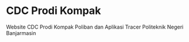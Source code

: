 # CDC Prodi Kompak
 Website CDC Prodi Kompak Poliban dan Aplikasi Tracer
	Politeknik Negeri Banjarmasin
